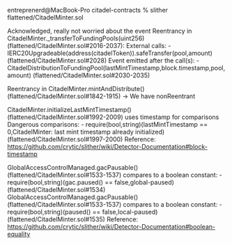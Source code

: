 entreprenerd@MacBook-Pro citadel-contracts % slither flattened/CitadelMinter.sol 



Acknowledged, really not worried about the event
Reentrancy in CitadelMinter._transferToFundingPools(uint256) (flattened/CitadelMinter.sol#2016-2037):
	External calls:
	- IERC20Upgradeable(address(citadelToken)).safeTransfer(pool,amount) (flattened/CitadelMinter.sol#2028)
	Event emitted after the call(s):
	- CitadelDistributionToFundingPool(lastMintTimestamp,block.timestamp,pool,amount) (flattened/CitadelMinter.sol#2030-2035)


Reentrancy in CitadelMinter.mintAndDistribute() (flattened/CitadelMinter.sol#1842-1915)
-> We have nonReentrant



CitadelMinter.initializeLastMintTimestamp() (flattened/CitadelMinter.sol#1992-2009) uses timestamp for comparisons
	Dangerous comparisons:
	- require(bool,string)(lastMintTimestamp == 0,CitadelMinter: last mint timestamp already initialized) (flattened/CitadelMinter.sol#1997-2000)
Reference: https://github.com/crytic/slither/wiki/Detector-Documentation#block-timestamp



GlobalAccessControlManaged.gacPausable() (flattened/CitadelMinter.sol#1533-1537) compares to a boolean constant:
	-require(bool,string)(gac.paused() == false,global-paused) (flattened/CitadelMinter.sol#1534)
GlobalAccessControlManaged.gacPausable() (flattened/CitadelMinter.sol#1533-1537) compares to a boolean constant:
	-require(bool,string)(paused() == false,local-paused) (flattened/CitadelMinter.sol#1535)
Reference: https://github.com/crytic/slither/wiki/Detector-Documentation#boolean-equality
